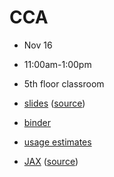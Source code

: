 # CCA
- Nov 16
- 11:00am-1:00pm
- 5th floor classroom

- [slides](https://sciware.flatironinstitute.org/29_CCA/slides.html) ([source](main.md))
- [binder](https://docs.google.com/presentation/d/1XD2M2kY2MMW08AvuZlr9Q3FY9PBkBAnkGES98BY4ukU/edit)
- [usage estimates](https://www.dropbox.com/sh/hrw4ulndqfa0iff/AADy7WZA1UHtAyAXK9EfvKVua?dl=0)
- [JAX](https://kazewong.github.io/MyUnhingedPresnetations/reveal/SciwareJax2023/top.html) ([source](https://github.com/kazewong/MyUnhingedPresnetations/tree/master/reveal/SciwareJax2023))
